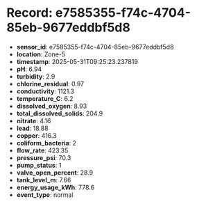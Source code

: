 # Record: e7585355-f74c-4704-85eb-9677eddbf5d8

- **sensor_id**: e7585355-f74c-4704-85eb-9677eddbf5d8
- **location**: Zone-5
- **timestamp**: 2025-05-31T09:25:23.237819
- **pH**: 6.94
- **turbidity**: 2.9
- **chlorine_residual**: 0.97
- **conductivity**: 1121.3
- **temperature_C**: 6.2
- **dissolved_oxygen**: 8.93
- **total_dissolved_solids**: 204.9
- **nitrate**: 4.16
- **lead**: 18.88
- **copper**: 416.3
- **coliform_bacteria**: 2
- **flow_rate**: 423.35
- **pressure_psi**: 70.3
- **pump_status**: 1
- **valve_open_percent**: 28.9
- **tank_level_m**: 7.66
- **energy_usage_kWh**: 778.6
- **event_type**: normal